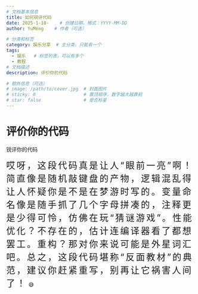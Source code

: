 ```yaml
---
# 文档基本信息
title: 如何锐评代码
date: 2025-1-10-    # 创建日期，格式：YYYY-MM-DD
author: YuMeng    # 作者（可选）

# 分类和标签
category: 娱乐分享  # 主分类，只能有一个
tags: 
  - 娱乐   # 标签列表，可以有多个
  - 教程   
# 文档描述
description: 评价你的代码

# 额外信息（可选）
# image: /path/to/cover.jpg  # 封面图片
# sticky: 0                  # 置顶顺序，数字越大越靠前
# star: false                # 是否标星
---
```




# 评价你的代码

锐评你的代码

<span style="font-size:1.7em; letter-spacing:3pt;">哎呀，这段代码真是让人“眼前一亮”啊！简直像是随机敲键盘的产物，逻辑混乱得让人怀疑你是不是在梦游时写的。变量命名像是随手抓了几个字母拼凑的，注释更是少得可怜，仿佛在玩“猜谜游戏”。性能优化？不存在的，估计连编译器看了都想罢工。重构？那对你来说可能是外星词汇吧。总之，这段代码堪称“反面教材”的典范，建议你赶紧重写，别再让它祸害人间了！</span> 😅
